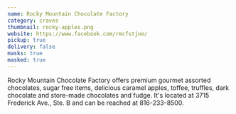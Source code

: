 ```yaml
---
name: Rocky Mountain Chocolate Factory
category: craves
thumbnail: rocky-apples.png
website: https://www.facebook.com/rmcfstjoe/
pickup: true
delivery: false
masks: true
masked: true
---
```

R﻿ocky Mountain Chocolate Factory offers premium gourmet assorted chocolates, sugar free items, delicious caramel apples, toffee, truffles, dark chocolate and store-made chocolates and fudge. It's located at 3715 Frederick Ave., Ste. B and can be reached at 816-233-8500.